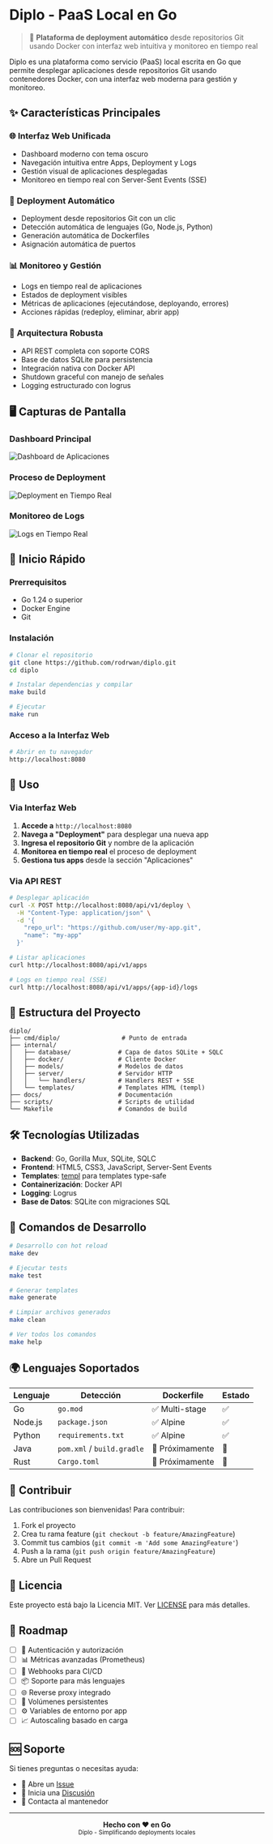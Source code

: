 # Diplo - PaaS Local en Go

> 🚀 **Plataforma de deployment automático** desde repositorios Git usando Docker con interfaz web intuitiva y monitoreo en tiempo real

Diplo es una plataforma como servicio (PaaS) local escrita en Go que permite desplegar aplicaciones desde repositorios Git usando contenedores Docker, con una interfaz web moderna para gestión y monitoreo.

## ✨ Características Principales

### 🌐 **Interfaz Web Unificada**
- Dashboard moderno con tema oscuro
- Navegación intuitiva entre Apps, Deployment y Logs
- Gestión visual de aplicaciones desplegadas
- Monitoreo en tiempo real con Server-Sent Events (SSE)

### 🚀 **Deployment Automático**
- Deployment desde repositorios Git con un clic
- Detección automática de lenguajes (Go, Node.js, Python)
- Generación automática de Dockerfiles
- Asignación automática de puertos

### 📊 **Monitoreo y Gestión**
- Logs en tiempo real de aplicaciones
- Estados de deployment visibles
- Métricas de aplicaciones (ejecutándose, deployando, errores)
- Acciones rápidas (redeploy, eliminar, abrir app)

### 🔧 **Arquitectura Robusta**
- API REST completa con soporte CORS
- Base de datos SQLite para persistencia
- Integración nativa con Docker API
- Shutdown graceful con manejo de señales
- Logging estructurado con logrus

## 🖥️ Capturas de Pantalla

### Dashboard Principal
![Dashboard de Aplicaciones](docs/screenshots/dashboard.png)

### Proceso de Deployment
![Deployment en Tiempo Real](docs/screenshots/deployment.png)

### Monitoreo de Logs
![Logs en Tiempo Real](docs/screenshots/logs.png)

## 🚀 Inicio Rápido

### Prerrequisitos
- Go 1.24 o superior
- Docker Engine
- Git

### Instalación
```bash
# Clonar el repositorio
git clone https://github.com/rodrwan/diplo.git
cd diplo

# Instalar dependencias y compilar
make build

# Ejecutar
make run
```

### Acceso a la Interfaz Web
```bash
# Abrir en tu navegador
http://localhost:8080
```

## 🌟 Uso

### Via Interfaz Web
1. **Accede a** `http://localhost:8080`
2. **Navega a "Deployment"** para desplegar una nueva app
3. **Ingresa el repositorio Git** y nombre de la aplicación
4. **Monitorea en tiempo real** el proceso de deployment
5. **Gestiona tus apps** desde la sección "Aplicaciones"

### Via API REST
```bash
# Desplegar aplicación
curl -X POST http://localhost:8080/api/v1/deploy \
  -H "Content-Type: application/json" \
  -d '{
    "repo_url": "https://github.com/user/my-app.git",
    "name": "my-app"
  }'

# Listar aplicaciones
curl http://localhost:8080/api/v1/apps

# Logs en tiempo real (SSE)
curl http://localhost:8080/api/v1/apps/{app-id}/logs
```

## 📁 Estructura del Proyecto

```
diplo/
├── cmd/diplo/                 # Punto de entrada
├── internal/
│   ├── database/             # Capa de datos SQLite + SQLC
│   ├── docker/               # Cliente Docker
│   ├── models/               # Modelos de datos
│   ├── server/               # Servidor HTTP
│   │   └── handlers/         # Handlers REST + SSE
│   └── templates/            # Templates HTML (templ)
├── docs/                     # Documentación
├── scripts/                  # Scripts de utilidad
└── Makefile                  # Comandos de build
```

## 🛠️ Tecnologías Utilizadas

- **Backend**: Go, Gorilla Mux, SQLite, SQLC
- **Frontend**: HTML5, CSS3, JavaScript, Server-Sent Events
- **Templates**: [templ](https://templ.guide/) para templates type-safe
- **Containerización**: Docker API
- **Logging**: Logrus
- **Base de Datos**: SQLite con migraciones SQL

## 🔧 Comandos de Desarrollo

```bash
# Desarrollo con hot reload
make dev

# Ejecutar tests
make test

# Generar templates
make generate

# Limpiar archivos generados
make clean

# Ver todos los comandos
make help
```

## 🌍 Lenguajes Soportados

| Lenguaje | Detección | Dockerfile | Estado |
|----------|-----------|------------|---------|
| Go       | `go.mod`  | ✅ Multi-stage | ✅ |
| Node.js  | `package.json` | ✅ Alpine | ✅ |
| Python   | `requirements.txt` | ✅ Alpine | ✅ |
| Java     | `pom.xml` / `build.gradle` | 🔄 Próximamente | 🔄 |
| Rust     | `Cargo.toml` | 🔄 Próximamente | 🔄 |

## 🤝 Contribuir

Las contribuciones son bienvenidas! Para contribuir:

1. Fork el proyecto
2. Crea tu rama feature (`git checkout -b feature/AmazingFeature`)
3. Commit tus cambios (`git commit -m 'Add some AmazingFeature'`)
4. Push a la rama (`git push origin feature/AmazingFeature`)
5. Abre un Pull Request

## 📝 Licencia

Este proyecto está bajo la Licencia MIT. Ver [LICENSE](LICENSE) para más detalles.

## 🚧 Roadmap

- [ ] 🔐 Autenticación y autorización
- [ ] 📊 Métricas avanzadas (Prometheus)
- [ ] 🔄 Webhooks para CI/CD
- [ ] 📦 Soporte para más lenguajes
- [ ] 🌐 Reverse proxy integrado
- [ ] 💾 Volúmenes persistentes
- [ ] ⚙️ Variables de entorno por app
- [ ] 📈 Autoscaling basado en carga

## 🆘 Soporte

Si tienes preguntas o necesitas ayuda:
- 📝 Abre un [Issue](https://github.com/rodrwan/diplo/issues)
- 💬 Inicia una [Discusión](https://github.com/rodrwan/diplo/discussions)
- 📧 Contacta al mantenedor

---

<div align="center">
  <strong>Hecho con ❤️ en Go</strong>
  <br>
  <sub>Diplo - Simplificando deployments locales</sub>
</div> 